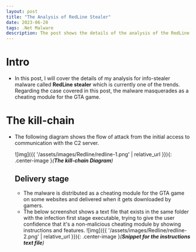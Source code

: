 ```yaml
---
layout: post
title: "The Analysis of RedLine Stealer"
date: 2023-06-20
tags: .Net Malware 
description: The post shows the details of the analysis of the RedLine Stealer that acts as a GTA cheating module. 
---
```


# Intro

- In this post, I will cover the details of my analysis for info-stealer malware called **RedLine stealer** which is currently one of the trends. Regarding the case covered in this post, the malware masquerades as a cheating module for the GTA game.


# The kill-chain

- The following diagram shows the flow of attack from the initial access to communication with the C2 server.

   ![img]({{ '/assets/images/Redline/redline-1.png' | relative_url }}){: .center-image }*(**The kill-chain Diagram**)*

  ## Delivery stage
  - The malware is distributed as a cheating module for the GTA game on some websites and delivered when it gets downloaded by gamers.
  - The below screenshot shows a text file that exists in the same folder with the infection first stage executable, trying to give the user confidence that it's a non-malicious cheating module by showing instructions and features.
    ![img]({{ '/assets/images/Redline/redline-2.png' | relative_url }}){: .center-image }*(**Snippet for the instructions text file**)*
